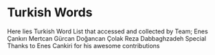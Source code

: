 # Turkish Words
Here lies Turkish Word List that accessed and collected by Team;
Enes Çankırı
Mertcan Gürcan
Doğancan Çolak
Reza Dabbaghzadeh
Special Thanks to Enes Cankiri for his awesome contributions 
